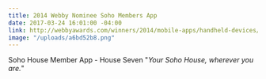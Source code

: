 ```yaml
---
title: 2014 Webby Nominee Soho Members App
date: 2017-03-24 16:01:00 -04:00
link: http://webbyawards.com/winners/2014/mobile-apps/handheld-devices/lifestyle-handheld-devices/soho-house-members-app/
image: "/uploads/a6bd52b8.png"
---
```


Soho House Member App - House Seven "*Your Soho House, wherever you are.*"